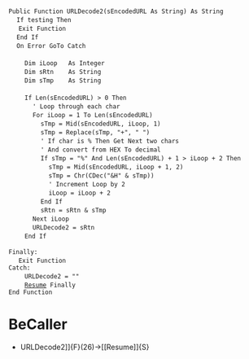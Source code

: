 &nbsp;  &nbsp;  &nbsp;  &nbsp;  
`Public Function URLDecode2(sEncodedURL As String) As String`  
&nbsp;&nbsp;&nbsp;&nbsp;`If testing Then`  
&nbsp;&nbsp;&nbsp;&nbsp;&nbsp;`Exit Function`  
&nbsp;&nbsp;&nbsp;&nbsp;`End If`  
&nbsp;&nbsp;&nbsp;&nbsp;`On Error GoTo Catch`  
&nbsp;  &nbsp;  &nbsp;  &nbsp;  
&nbsp;&nbsp;&nbsp;&nbsp;&nbsp;&nbsp;&nbsp;&nbsp;`Dim iLoop   As Integer`  
&nbsp;&nbsp;&nbsp;&nbsp;&nbsp;&nbsp;&nbsp;&nbsp;`Dim sRtn    As String`  
&nbsp;&nbsp;&nbsp;&nbsp;&nbsp;&nbsp;&nbsp;&nbsp;`Dim sTmp    As String`  
&nbsp;  &nbsp;  &nbsp;  &nbsp;  
&nbsp;&nbsp;&nbsp;&nbsp;&nbsp;&nbsp;&nbsp;&nbsp;`If Len(sEncodedURL) > 0 Then`  
&nbsp;&nbsp;&nbsp;&nbsp;&nbsp;&nbsp;&nbsp;&nbsp;&nbsp;&nbsp;&nbsp;&nbsp;`' Loop through each char`  
&nbsp;&nbsp;&nbsp;&nbsp;&nbsp;&nbsp;&nbsp;&nbsp;&nbsp;&nbsp;&nbsp;&nbsp;`For iLoop = 1 To Len(sEncodedURL)`  
&nbsp;&nbsp;&nbsp;&nbsp;&nbsp;&nbsp;&nbsp;&nbsp;&nbsp;&nbsp;&nbsp;&nbsp;&nbsp;&nbsp;&nbsp;&nbsp;`sTmp = Mid(sEncodedURL, iLoop, 1)`  
&nbsp;&nbsp;&nbsp;&nbsp;&nbsp;&nbsp;&nbsp;&nbsp;&nbsp;&nbsp;&nbsp;&nbsp;&nbsp;&nbsp;&nbsp;&nbsp;`sTmp = Replace(sTmp, "+", " ")`  
&nbsp;&nbsp;&nbsp;&nbsp;&nbsp;&nbsp;&nbsp;&nbsp;&nbsp;&nbsp;&nbsp;&nbsp;&nbsp;&nbsp;&nbsp;&nbsp;`' If char is % Then Get Next two chars`  
&nbsp;&nbsp;&nbsp;&nbsp;&nbsp;&nbsp;&nbsp;&nbsp;&nbsp;&nbsp;&nbsp;&nbsp;&nbsp;&nbsp;&nbsp;&nbsp;`' And convert from HEX To decimal`  
&nbsp;&nbsp;&nbsp;&nbsp;&nbsp;&nbsp;&nbsp;&nbsp;&nbsp;&nbsp;&nbsp;&nbsp;&nbsp;&nbsp;&nbsp;&nbsp;`If sTmp = "%" And Len(sEncodedURL) + 1 > iLoop + 2 Then`  
&nbsp;&nbsp;&nbsp;&nbsp;&nbsp;&nbsp;&nbsp;&nbsp;&nbsp;&nbsp;&nbsp;&nbsp;&nbsp;&nbsp;&nbsp;&nbsp;&nbsp;&nbsp;&nbsp;&nbsp;`sTmp = Mid(sEncodedURL, iLoop + 1, 2)`  
&nbsp;&nbsp;&nbsp;&nbsp;&nbsp;&nbsp;&nbsp;&nbsp;&nbsp;&nbsp;&nbsp;&nbsp;&nbsp;&nbsp;&nbsp;&nbsp;&nbsp;&nbsp;&nbsp;&nbsp;`sTmp = Chr(CDec("&H" & sTmp))`  
&nbsp;&nbsp;&nbsp;&nbsp;&nbsp;&nbsp;&nbsp;&nbsp;&nbsp;&nbsp;&nbsp;&nbsp;&nbsp;&nbsp;&nbsp;&nbsp;&nbsp;&nbsp;&nbsp;&nbsp;`' Increment Loop by 2`  
&nbsp;&nbsp;&nbsp;&nbsp;&nbsp;&nbsp;&nbsp;&nbsp;&nbsp;&nbsp;&nbsp;&nbsp;&nbsp;&nbsp;&nbsp;&nbsp;&nbsp;&nbsp;&nbsp;&nbsp;`iLoop = iLoop + 2`  
&nbsp;&nbsp;&nbsp;&nbsp;&nbsp;&nbsp;&nbsp;&nbsp;&nbsp;&nbsp;&nbsp;&nbsp;&nbsp;&nbsp;&nbsp;&nbsp;`End If`  
&nbsp;&nbsp;&nbsp;&nbsp;&nbsp;&nbsp;&nbsp;&nbsp;&nbsp;&nbsp;&nbsp;&nbsp;&nbsp;&nbsp;&nbsp;&nbsp;`sRtn = sRtn & sTmp`  
&nbsp;&nbsp;&nbsp;&nbsp;&nbsp;&nbsp;&nbsp;&nbsp;&nbsp;&nbsp;&nbsp;&nbsp;`Next iLoop`  
&nbsp;&nbsp;&nbsp;&nbsp;&nbsp;&nbsp;&nbsp;&nbsp;&nbsp;&nbsp;&nbsp;&nbsp;`URLDecode2 = sRtn`  
&nbsp;&nbsp;&nbsp;&nbsp;&nbsp;&nbsp;&nbsp;&nbsp;`End If`  
&nbsp;  &nbsp;  &nbsp;  &nbsp;  
`Finally:`  
&nbsp;&nbsp;&nbsp;&nbsp;&nbsp;`Exit Function`  
`Catch:`  
&nbsp;&nbsp;&nbsp;&nbsp;&nbsp;&nbsp;&nbsp;&nbsp;`URLDecode2 = ""`  
&nbsp;&nbsp;&nbsp;&nbsp;&nbsp;&nbsp;&nbsp;&nbsp;[`Resume`](Resume)` Finally`  
`End Function`  


# BeCaller
- URLDecode2]]{F}(26)->[[Resume]]{S}

